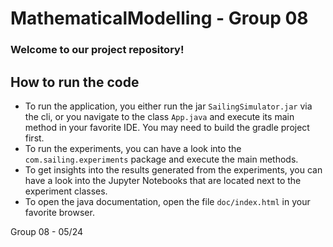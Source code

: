 # MathematicalModelling - Group 08

### Welcome to our project repository!

## How to run the code
* To run the application, you either run the jar ``SailingSimulator.jar`` via the cli, or you navigate to the class ``App.java`` and execute its main method in your favorite IDE. You may need to build the gradle project first.
* To run the experiments, you can have a look into the ``com.sailing.experiments`` package and execute the main methods.
* To get insights into the results generated from the experiments, you can have a look into the Jupyter Notebooks that are located next to the experiment classes. 
* To open the java documentation, open the file ``doc/index.html`` in your favorite browser.

Group 08 - 05/24
